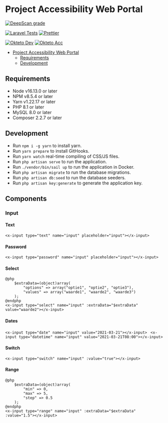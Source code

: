 # Project Accessibility Web Portal

[![DeepScan grade](https://deepscan.io/api/teams/17161/projects/20524/branches/562465/badge/grade.svg)](https://deepscan.io/dashboard#view=project&tid=17161&pid=20524&bid=562465)

[![Laravel Tests](https://github.com/Project-Accessibility/web-portal/workflows/Laravel/badge.svg)](https://github.com/Project-Accessibility/web-portal/actions/)
[![Prettier](https://github.com/Project-Accessibility/web-portal/workflows/Prettier/badge.svg)](https://github.com/Project-Accessibility/web-portal/actions/)

[![Okteto Dev](https://github.com/Project-Accessibility/web-portal/workflows/okteto-dev.yml/badge.svg)](https://github.com/Project-Accessibility/web-portal/actions/)
[![Okteto Acc](https://github.com/Project-Accessibility/web-portal/workflows/okteto-acc.yml/badge.svg)](https://github.com/Project-Accessibility/web-portal/actions/)

- [Project Accessibility Web Portal](#project-accessibility-web-portal)
  - [Requirements](#requirements)
  - [Development](#development)

## Requirements

- Node v16.13.0 or later
- NPM v8.5.4 or later
- Yarn v1.22.17 or later
- PHP 8.1 or later
- MySQL 8.0 or later
- Composer 2.2.7 or later

## Development

- Run `npm i -g yarn` to install yarn.
- Run `yarn prepare` to install GitHooks.
- Run `yarn watch` real-time compiling of CSS/JS files.
- Run `php artisan serve` to run the application.
- Run `./vendor/bin/sail up` to run the application in Docker.
- Run `php artisan migrate` to run the database migrations.
- Run `php artisan db:seed` to run the database seeders.
- Run `php artisan key:generate` to generate the application key.

## Components
### Input
#### Text
```<x-input type="text" name="input" placeholder="input"></x-input>```
#### Password
```<x-input type="password" name="input" placeholder="input"></x-input>```
#### Select
```
@php
    $extraData=(object)array(
        "options" => array("optie1", "optie2", "optie3"),
        "values" => array("waarde1", "waarde2", "waarde3")
    );
@endphp
<x-input type="select" name="input" :extraData="$extraData" value="waarde2"></x-input>
```
#### Dates
```<x-input type="date" name="input" value="2021-03-21"></x-input>```
``` <x-input type="datetime" name="input" value="2021-03-21T08:00"></x-input>```
#### Switch
```<x-input type="switch" name="input" :value="true"></x-input>```
#### Range
```
@php
    $extraData=(object)array(
        "min" => 0,
        "max" => 5,
        "step" => 0.5
    );
@endphp
<x-input type="range" name="input" :extraData="$extraData" :value="1.5"></x-input>
```
